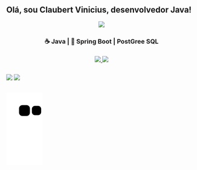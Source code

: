 
## Olá, sou Claubert Vinicius, desenvolvedor Java!
<div align="center">
<img height="145em"  src="https://media1.giphy.com/media/MdA16VIoXKKxNE8Stk/giphy.gif?cid=ecf05e47w3zldp4p3jtswb7k3an05hydig568jzaag8xq1km&rid=giphy.gif&ct=g"/>
  
  <h3 font="14px" > ☕ Java  | 🍃 Spring Boot | PostGree SQL <h3>
</div>

    

<div align="center">
  <a href="https://github.com/claubertamsd">
  <img height="145em" src="https://github-readme-stats.vercel.app/api?username=claubertamsd&show_icons=true&theme=great-gatsby&include_all_commits=true&count_private=true"/>
  <img height="145em" src="https://github-readme-stats.vercel.app/api/top-langs/?username=claubertamsd&layout=compact&langs_count=7&theme=great-gatsby"/>
</div>

  ##
 
<div> 
  <a href = "mailto:claubertvinicius68@gmail.com"><img src="https://img.shields.io/badge/-Gmail-%23333?style=for-the-badge&logo=gmail&logoColor=white" target="_blank"></a>
  <a href="https://www.linkedin.com" target="_blank"><img src="https://img.shields.io/badge/-LinkedIn-%230077B5?style=for-the-badge&logo=linkedin&logoColor=white" target="_blank"></a> 
  
## 
![Snake animation](https://github.com/claubertamsd/claubertamsd/blob/output/github-contribution-grid-snake.svg)
</div>

